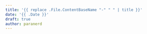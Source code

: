 ```yaml
---
title: '{{ replace .File.ContentBaseName "-" " " | title }}'
date: '{{ .Date }}'
draft: true
author: paranerd
---
```

